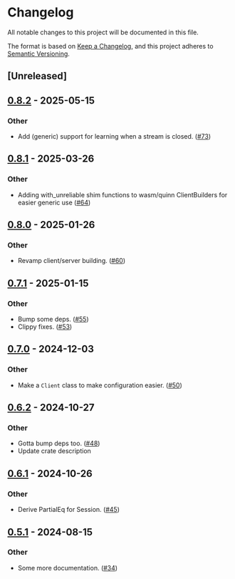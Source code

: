 # Changelog
All notable changes to this project will be documented in this file.

The format is based on [Keep a Changelog](https://keepachangelog.com/en/1.0.0/),
and this project adheres to [Semantic Versioning](https://semver.org/spec/v2.0.0.html).

## [Unreleased]

## [0.8.2](https://github.com/kixelated/web-transport-rs/compare/web-transport-v0.8.1...web-transport-v0.8.2) - 2025-05-15

### Other

- Add (generic) support for learning when a stream is closed. ([#73](https://github.com/kixelated/web-transport-rs/pull/73))

## [0.8.1](https://github.com/kixelated/web-transport-rs/compare/web-transport-v0.8.0...web-transport-v0.8.1) - 2025-03-26

### Other

- Adding with_unreliable shim functions to wasm/quinn ClientBuilders for easier generic use ([#64](https://github.com/kixelated/web-transport-rs/pull/64))

## [0.8.0](https://github.com/kixelated/web-transport-rs/compare/web-transport-v0.7.1...web-transport-v0.8.0) - 2025-01-26

### Other

- Revamp client/server building. ([#60](https://github.com/kixelated/web-transport-rs/pull/60))

## [0.7.1](https://github.com/kixelated/web-transport-rs/compare/web-transport-v0.7.0...web-transport-v0.7.1) - 2025-01-15

### Other

- Bump some deps. ([#55](https://github.com/kixelated/web-transport-rs/pull/55))
- Clippy fixes. ([#53](https://github.com/kixelated/web-transport-rs/pull/53))

## [0.7.0](https://github.com/kixelated/web-transport-rs/compare/web-transport-v0.6.2...web-transport-v0.7.0) - 2024-12-03

### Other

- Make a `Client` class to make configuration easier. ([#50](https://github.com/kixelated/web-transport-rs/pull/50))

## [0.6.2](https://github.com/kixelated/web-transport-rs/compare/web-transport-v0.6.1...web-transport-v0.6.2) - 2024-10-27

### Other

- Gotta bump deps too. ([#48](https://github.com/kixelated/web-transport-rs/pull/48))
- Update crate description

## [0.6.1](https://github.com/kixelated/web-transport-rs/compare/web-transport-v0.6.0...web-transport-v0.6.1) - 2024-10-26

### Other

- Derive PartialEq for Session. ([#45](https://github.com/kixelated/web-transport-rs/pull/45))

## [0.5.1](https://github.com/kixelated/web-transport-rs/compare/web-transport-v0.5.0...web-transport-v0.5.1) - 2024-08-15

### Other
- Some more documentation. ([#34](https://github.com/kixelated/web-transport-rs/pull/34))
